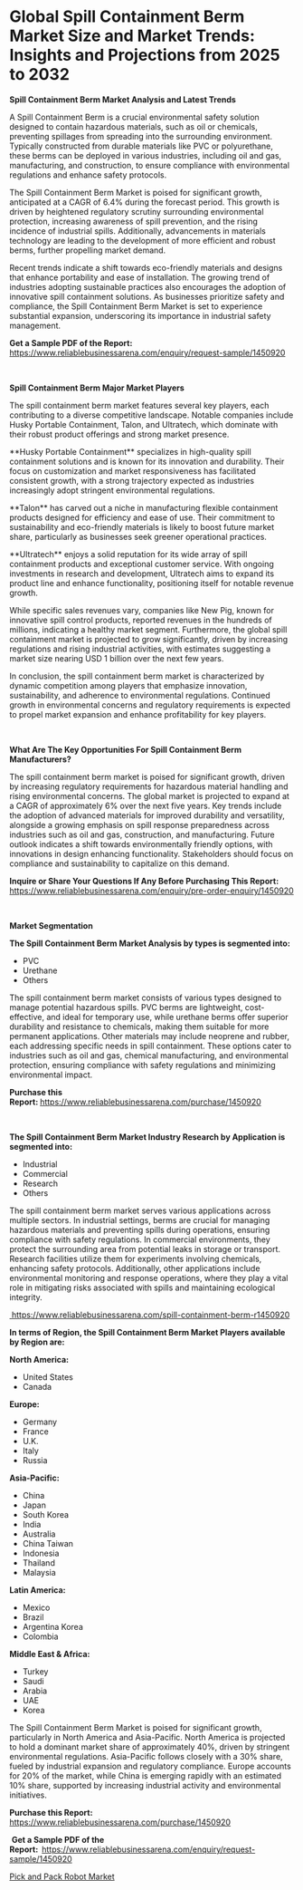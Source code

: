 <p><h1>Global Spill Containment Berm Market Size and Market Trends: Insights and Projections from 2025 to 2032</h1></p><p><strong>Spill Containment Berm Market Analysis and Latest Trends</strong></p>
<p><p>A Spill Containment Berm is a crucial environmental safety solution designed to contain hazardous materials, such as oil or chemicals, preventing spillages from spreading into the surrounding environment. Typically constructed from durable materials like PVC or polyurethane, these berms can be deployed in various industries, including oil and gas, manufacturing, and construction, to ensure compliance with environmental regulations and enhance safety protocols.</p><p>The Spill Containment Berm Market is poised for significant growth, anticipated at a CAGR of 6.4% during the forecast period. This growth is driven by heightened regulatory scrutiny surrounding environmental protection, increasing awareness of spill prevention, and the rising incidence of industrial spills. Additionally, advancements in materials technology are leading to the development of more efficient and robust berms, further propelling market demand.</p><p>Recent trends indicate a shift towards eco-friendly materials and designs that enhance portability and ease of installation. The growing trend of industries adopting sustainable practices also encourages the adoption of innovative spill containment solutions. As businesses prioritize safety and compliance, the Spill Containment Berm Market is set to experience substantial expansion, underscoring its importance in industrial safety management.</p></p>
<p><strong>Get a Sample PDF of the Report:&nbsp;</strong> <a href="https://www.reliablebusinessarena.com/enquiry/request-sample/1450920?utm_campaign=2458&utm_medium=2&utm_source=Github&utm_content=ia&utm_term=17022025&utm_id=spill-containment-berm">https://www.reliablebusinessarena.com/enquiry/request-sample/1450920</a></p>
<p>&nbsp;</p>
<p><strong>Spill Containment Berm Major Market Players</strong></p>
<p><p>The spill containment berm market features several key players, each contributing to a diverse competitive landscape. Notable companies include Husky Portable Containment, Talon, and Ultratech, which dominate with their robust product offerings and strong market presence.</p><p>**Husky Portable Containment** specializes in high-quality spill containment solutions and is known for its innovation and durability. Their focus on customization and market responsiveness has facilitated consistent growth, with a strong trajectory expected as industries increasingly adopt stringent environmental regulations.</p><p>**Talon** has carved out a niche in manufacturing flexible containment products designed for efficiency and ease of use. Their commitment to sustainability and eco-friendly materials is likely to boost future market share, particularly as businesses seek greener operational practices.</p><p>**Ultratech** enjoys a solid reputation for its wide array of spill containment products and exceptional customer service. With ongoing investments in research and development, Ultratech aims to expand its product line and enhance functionality, positioning itself for notable revenue growth.</p><p>While specific sales revenues vary, companies like New Pig, known for innovative spill control products, reported revenues in the hundreds of millions, indicating a healthy market segment. Furthermore, the global spill containment market is projected to grow significantly, driven by increasing regulations and rising industrial activities, with estimates suggesting a market size nearing USD 1 billion over the next few years.</p><p>In conclusion, the spill containment berm market is characterized by dynamic competition among players that emphasize innovation, sustainability, and adherence to environmental regulations. Continued growth in environmental concerns and regulatory requirements is expected to propel market expansion and enhance profitability for key players.</p></p>
<p>&nbsp;</p>
<p><strong>What Are The Key Opportunities For Spill Containment Berm Manufacturers?</strong></p>
<p><p>The spill containment berm market is poised for significant growth, driven by increasing regulatory requirements for hazardous material handling and rising environmental concerns. The global market is projected to expand at a CAGR of approximately 6% over the next five years. Key trends include the adoption of advanced materials for improved durability and versatility, alongside a growing emphasis on spill response preparedness across industries such as oil and gas, construction, and manufacturing. Future outlook indicates a shift towards environmentally friendly options, with innovations in design enhancing functionality. Stakeholders should focus on compliance and sustainability to capitalize on this demand.</p></p>
<p><strong>Inquire or Share Your Questions If Any Before Purchasing This Report:</strong> <a href="https://www.reliablebusinessarena.com/enquiry/pre-order-enquiry/1450920?utm_campaign=2458&utm_medium=2&utm_source=Github&utm_content=ia&utm_term=17022025&utm_id=spill-containment-berm">https://www.reliablebusinessarena.com/enquiry/pre-order-enquiry/1450920</a></p>
<p>&nbsp;</p>
<p><strong>Market Segmentation</strong></p>
<p><strong>The Spill Containment Berm Market Analysis by types is segmented into:</strong></p>
<p><ul><li>PVC</li><li>Urethane</li><li>Others</li></ul></p>
<p><p>The spill containment berm market consists of various types designed to manage potential hazardous spills. PVC berms are lightweight, cost-effective, and ideal for temporary use, while urethane berms offer superior durability and resistance to chemicals, making them suitable for more permanent applications. Other materials may include neoprene and rubber, each addressing specific needs in spill containment. These options cater to industries such as oil and gas, chemical manufacturing, and environmental protection, ensuring compliance with safety regulations and minimizing environmental impact.</p></p>
<p><strong>Purchase this Report:&nbsp;</strong><a href="https://www.reliablebusinessarena.com/purchase/1450920?utm_campaign=2458&utm_medium=2&utm_source=Github&utm_content=ia&utm_term=17022025&utm_id=spill-containment-berm">https://www.reliablebusinessarena.com/purchase/1450920</a></p>
<p>&nbsp;</p>
<p><strong>The Spill Containment Berm Market Industry Research by Application is segmented into:</strong></p>
<p><ul><li>Industrial</li><li>Commercial</li><li>Research</li><li>Others</li></ul></p>
<p><p>The spill containment berm market serves various applications across multiple sectors. In industrial settings, berms are crucial for managing hazardous materials and preventing spills during operations, ensuring compliance with safety regulations. In commercial environments, they protect the surrounding area from potential leaks in storage or transport. Research facilities utilize them for experiments involving chemicals, enhancing safety protocols. Additionally, other applications include environmental monitoring and response operations, where they play a vital role in mitigating risks associated with spills and maintaining ecological integrity.</p></p>
<p><a href="https://www.reliablebusinessarena.com/spill-containment-berm-r1450920?utm_campaign=2458&utm_medium=2&utm_source=Github&utm_content=ia&utm_term=17022025&utm_id=spill-containment-berm">&nbsp;https://www.reliablebusinessarena.com/spill-containment-berm-r1450920</a></p>
<p><strong>In terms of Region, the Spill Containment Berm Market Players available by Region are:</strong></p>
<p>
    <p> <strong> North America: </strong>
        <ul>
            <li>United States</li>
            <li>Canada</li>
        </ul>
        </p> 
    <p> <strong> Europe: </strong>
        <ul>
            <li>Germany</li>
            <li>France</li>
            <li>U.K.</li>
            <li>Italy</li>
            <li>Russia</li>
        </ul>
        </p> 
    <p> <strong> Asia-Pacific: </strong>
        <ul>
            <li>China</li>
            <li>Japan</li>
            <li>South Korea</li>
            <li>India</li>
            <li>Australia</li>
            <li>China Taiwan</li>
            <li>Indonesia</li>
            <li>Thailand</li>
            <li>Malaysia</li>
        </ul>
        </p> 
    <p> <strong> Latin America: </strong>
        <ul>
            <li>Mexico</li>
            <li>Brazil</li>
            <li>Argentina Korea</li>
            <li>Colombia</li>
        </ul>
        </p> 
    <p> <strong> Middle East & Africa: </strong>
        <ul>
            <li>Turkey</li>
            <li>Saudi</li>
            <li>Arabia</li>
            <li>UAE</li>
            <li>Korea</li>
        </ul>
    </p>
    </p>
<p><p>The Spill Containment Berm Market is poised for significant growth, particularly in North America and Asia-Pacific. North America is projected to hold a dominant market share of approximately 40%, driven by stringent environmental regulations. Asia-Pacific follows closely with a 30% share, fueled by industrial expansion and regulatory compliance. Europe accounts for 20% of the market, while China is emerging rapidly with an estimated 10% share, supported by increasing industrial activity and environmental initiatives.</p></p>
<p><strong>Purchase this Report: </strong><a href="https://www.reliablebusinessarena.com/purchase/1450920?utm_campaign=2458&utm_medium=2&utm_source=Github&utm_content=ia&utm_term=17022025&utm_id=spill-containment-berm">https://www.reliablebusinessarena.com/purchase/1450920</a></p>
<p>&nbsp;<strong>Get a Sample PDF of the Report:&nbsp;&nbsp;</strong><a href="https://www.reliablebusinessarena.com/enquiry/request-sample/1450920?utm_campaign=2458&utm_medium=2&utm_source=Github&utm_content=ia&utm_term=17022025&utm_id=spill-containment-berm">https://www.reliablebusinessarena.com/enquiry/request-sample/1450920</a></p>
<p><strong></strong></p>
<p><p><a href="https://github.com/nabadeneme/Market-Research-Report-List-1/blob/main/pick-and-pack-robot-market.md?utm_campaign=2458&utm_medium=2&utm_source=Github&utm_content=ia&utm_term=17022025&utm_id=spill-containment-berm">Pick and Pack Robot Market</a></p></p>